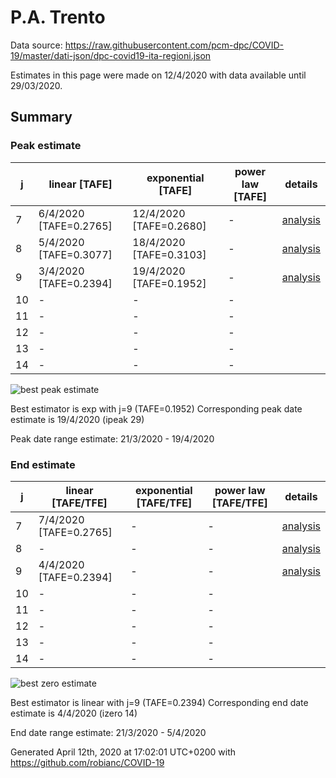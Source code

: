 # P.A. Trento


Data source: https://raw.githubusercontent.com/pcm-dpc/COVID-19/master/dati-json/dpc-covid19-ita-regioni.json

Estimates in this page were made on 12/4/2020 with data available until 29/03/2020.


## Summary 

### Peak estimate 
|j|linear [TAFE]|exponential [TAFE]|power law [TAFE]|details|
|---|----|-----------|---------|-------|
|7|6/4/2020 [TAFE=0.2765]|12/4/2020 [TAFE=0.2680]|-|[analysis](COVID-19_p.a._trento_j7_2020-03-29.md)|
|8|5/4/2020 [TAFE=0.3077]|18/4/2020 [TAFE=0.3103]|-|[analysis](COVID-19_p.a._trento_j8_2020-03-29.md)|
|9|3/4/2020 [TAFE=0.2394]|19/4/2020 [TAFE=0.1952]|-|[analysis](COVID-19_p.a._trento_j9_2020-03-29.md)|
|10|-|-|-||
|11|-|-|-||
|12|-|-|-||
|13|-|-|-||
|14|-|-|-||

![best peak estimate](COVID-19_p.a._trento_j9_2020-03-29.png)

Best estimator is exp with j=9 (TAFE=0.1952)
Corresponding peak date estimate is 19/4/2020 (ipeak 29)


Peak date range estimate: 21/3/2020 - 19/4/2020

### End estimate 
|j|linear [TAFE/TFE]|exponential [TAFE/TFE]|power law [TAFE/TFE]|details|
|---|----|-----------|---------|-------|
|7|7/4/2020 [TAFE=0.2765]|-|-|[analysis](COVID-19_p.a._trento_j7_2020-03-29.md)|
|8|-|-|-|[analysis](COVID-19_p.a._trento_j8_2020-03-29.md)|
|9|4/4/2020 [TAFE=0.2394]|-|-|[analysis](COVID-19_p.a._trento_j9_2020-03-29.md)|
|10|-|-|-||
|11|-|-|-||
|12|-|-|-||
|13|-|-|-||
|14|-|-|-||

![best zero estimate](COVID-19_p.a._trento_j9_2020-03-29.png)

Best estimator is linear with j=9 (TAFE=0.2394)
Corresponding end date estimate is 4/4/2020 (izero 14)


End date range estimate: 21/3/2020 - 5/4/2020

Generated April 12th, 2020 at 17:02:01 UTC+0200 with https://github.com/robianc/COVID-19
